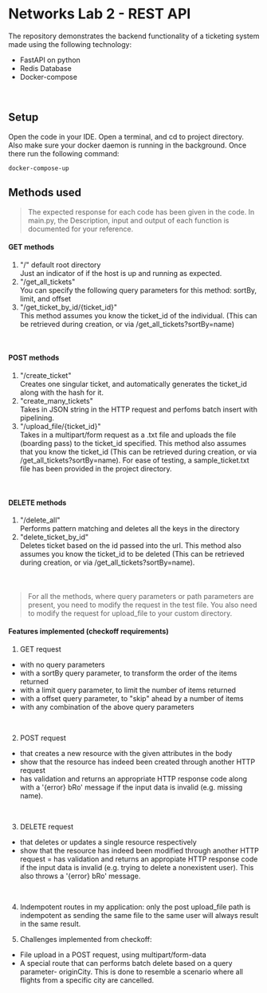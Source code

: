# Networks Lab 2 - REST API
The repository demonstrates the backend functionality of a ticketing system made using the following technology: <br/>

- FastAPI on python
- Redis Database
- Docker-compose

<br/>

## Setup
Open the code in your IDE. Open a terminal, and cd to project directory. Also make sure your docker daemon is running in the background. Once there run the following command:<br/>
```
docker-compose-up
```
## Methods used 
> The expected response for each code has been given in the code. In main.py, the Description, input and output of each function is documented for your reference.

#### GET methods
1. "/" default root directory<br/> Just an indicator of if the host is up and running as expected.
2. "/get_all_tickets"<br/>
You can specify the following query parameters for this method: sortBy, limit, and offset
3. "/get_ticket_by_id/{ticket_id}"<br/>This method assumes you know the ticket_id of the individual. (This can be retrieved during creation, or via /get_all_tickets?sortBy=name) 
<br/>

#### POST methods
1. "/create_ticket"<br/>Creates one singular ticket, and automatically generates the ticket_id along with the hash for it.
2. "create_many_tickets"<br/> Takes in JSON string in the HTTP request and perfoms batch insert with pipelining.
3. "/upload_file/{ticket_id}"<br/> Takes in a multipart/form request as a .txt file and uploads the file (boarding pass) to the ticket_id specified. This method also assumes that you know the ticket_id (This can be retrieved during creation, or via /get_all_tickets?sortBy=name). For ease of testing, a sample_ticket.txt file has been provided in the project directory.
<br/>

#### DELETE methods
1. "/delete_all"<br/> Performs pattern matching and deletes all the keys in the directory
2. "delete_ticket_by_id"<br/> Deletes ticket based on the id passed into the url. This method also assumes you know the ticket_id to be deleted (This can be retrieved during creation, or via /get_all_tickets?sortBy=name).
<br/>



#### 
> For all the methods, where query parameters or path parameters are present, you need to modify the request in the test file. You also need to modify the request for upload_file to your custom directory.

#### Features implemented (checkoff requirements)

1. GET request
- with no query parameters
- with a sortBy query parameter, to transform the order of the items returned
- with a limit query parameter, to limit the number of items returned
- with a offset query parameter, to "skip" ahead by a number of items
- with any combination of the above query parameters
<br/>

2. POST request
- that creates a new resource with the given attributes in the body
- show that the resource has indeed been created through another HTTP request
- has validation and returns an appropriate HTTP response code along with a '{error} bRo' message if the input data is invalid (e.g. missing name). 
<br/>

3. DELETE request
- that deletes or updates a single resource respectively
- show that the resource has indeed been modified through another HTTP request = has validation and returns an appropiate HTTP response code if the input data is invalid (e.g. trying to delete a nonexistent user). This also throws a '{error} bRo' message.
<br/>

4. Indempotent routes in my application: only the post upload_file path is indempotent as sending the same file to the same user will always result in the same result.<br/>

5. Challenges implemented from checkoff:
- File upload in a POST request, using multipart/form-data
- A special route that can performs batch delete based on a query parameter- originCity. This is done to resemble a scenario where all flights from a specific city are cancelled. 
